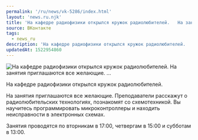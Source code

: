 ```yaml
---
permalink: '/ru/news/vk-5286/index.html'
layout: 'news.ru.njk'
title: 'На кафедре радиофизики открылся кружок радиолюбителей.   На занятия приглашаются все желающие. …'
source: ВКонтакте
tags:
  - news_ru
description: 'На кафедре радиофизики открылся кружок радиолюбителей.   На занятия приглашаются все желающие. …'
updatedAt: 1522954860
---
```

![На кафедре радиофизики открылся кружок радиолюбителей.   На занятия приглашаются все желающие. …](https://sun9-51.userapi.com/impf/Gr227_ttx8b52yYrKq75k_qTs3EHaF1Sl5a83w/MDirab9h0Zc.jpg?size=1280x621&quality=96&proxy=1&sign=7c50e36d32c37e92408558f343c4b019&c_uniq_tag=PnJ3TZ8FyiX2CIhYxECUawssXP7luMKKYmfkCW2bvBA&type=album)

На кафедре радиофизики открылся кружок радиолюбителей.

На занятия приглашаются все желающие. Преподаватели расскажут о радиолюбительских технологиях, познакомят со схемотехникой. Вы научитесь программировать микроконтроллеры и находить неисправности в электронных схемах.

Занятия проводятся по вторникам в 17:00, четвергам в 15:00 и субботам в 13:00.

